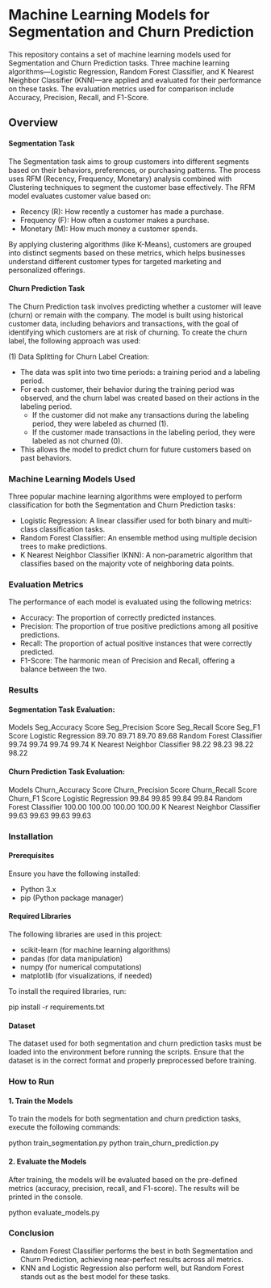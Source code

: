 # Machine Learning Models for Segmentation and Churn Prediction

This repository contains a set of machine learning models used for Segmentation and Churn Prediction tasks. Three machine learning algorithms—Logistic Regression, Random Forest Classifier, and K Nearest Neighbor Classifier (KNN)—are applied and evaluated for their performance on these tasks. The evaluation metrics used for comparison include Accuracy, Precision, Recall, and F1-Score.

## Overview
#### Segmentation Task
The Segmentation task aims to group customers into different segments based on their behaviors, preferences, or purchasing patterns. The process uses RFM (Recency, Frequency, Monetary) analysis combined with Clustering techniques to segment the customer base effectively. The RFM model evaluates customer value based on:

- Recency (R): How recently a customer has made a purchase.
- Frequency (F): How often a customer makes a purchase.
- Monetary (M): How much money a customer spends.

By applying clustering algorithms (like K-Means), customers are grouped into distinct segments based on these metrics, which helps businesses understand different customer types for targeted marketing and personalized offerings.

#### Churn Prediction Task
The Churn Prediction task involves predicting whether a customer will leave (churn) or remain with the company. The model is built using historical customer data, including behaviors and transactions, with the goal of identifying which customers are at risk of churning. To create the churn label, the following approach was used:

(1) Data Splitting for Churn Label Creation:
  - The data was split into two time periods: a training period and a labeling period.
  - For each customer, their behavior during the training period was observed, and the churn label was created based on their actions in the labeling period.
    - If the customer did not make any transactions during the labeling period, they were labeled as churned (1).
    - If the customer made transactions in the labeling period, they were labeled as not churned (0).
  - This allows the model to predict churn for future customers based on past behaviors.

### Machine Learning Models Used
Three popular machine learning algorithms were employed to perform classification for both the Segmentation and Churn Prediction tasks:

- Logistic Regression: A linear classifier used for both binary and multi-class classification tasks.
- Random Forest Classifier: An ensemble method using multiple decision trees to make predictions.
- K Nearest Neighbor Classifier (KNN): A non-parametric algorithm that classifies based on the majority vote of neighboring data points.

### Evaluation Metrics
The performance of each model is evaluated using the following metrics:

- Accuracy: The proportion of correctly predicted instances.
- Precision: The proportion of true positive predictions among all positive predictions.
- Recall: The proportion of actual positive instances that were correctly predicted.
- F1-Score: The harmonic mean of Precision and Recall, offering a balance between the two.

### Results
#### Segmentation Task Evaluation:
Models	Seg_Accuracy Score	Seg_Precision Score	Seg_Recall Score	Seg_F1 Score
Logistic Regression	89.70	89.71	89.70	89.68
Random Forest Classifier	99.74	99.74	99.74	99.74
K Nearest Neighbor Classifier	98.22	98.23	98.22	98.22

#### Churn Prediction Task Evaluation:
Models	Churn_Accuracy Score	Churn_Precision Score	Churn_Recall Score	Churn_F1 Score
Logistic Regression	99.84	99.85	99.84	99.84
Random Forest Classifier	100.00	100.00	100.00	100.00
K Nearest Neighbor Classifier	99.63	99.63	99.63	99.63

### Installation
#### Prerequisites
Ensure you have the following installed:

- Python 3.x
- pip (Python package manager)

#### Required Libraries
The following libraries are used in this project:

- scikit-learn (for machine learning algorithms)
- pandas (for data manipulation)
- numpy (for numerical computations)
- matplotlib (for visualizations, if needed)

To install the required libraries, run:

pip install -r requirements.txt

#### Dataset
The dataset used for both segmentation and churn prediction tasks must be loaded into the environment before running the scripts. Ensure that the dataset is in the correct format and properly preprocessed before training.

### How to Run
#### 1. Train the Models
To train the models for both segmentation and churn prediction tasks, execute the following commands:


python train_segmentation.py
python train_churn_prediction.py

#### 2. Evaluate the Models
After training, the models will be evaluated based on the pre-defined metrics (accuracy, precision, recall, and F1-score). The results will be printed in the console.

python evaluate_models.py

### Conclusion
- Random Forest Classifier performs the best in both Segmentation and Churn Prediction, achieving near-perfect results across all metrics.
- KNN and Logistic Regression also perform well, but Random Forest stands out as the best model for these tasks.




